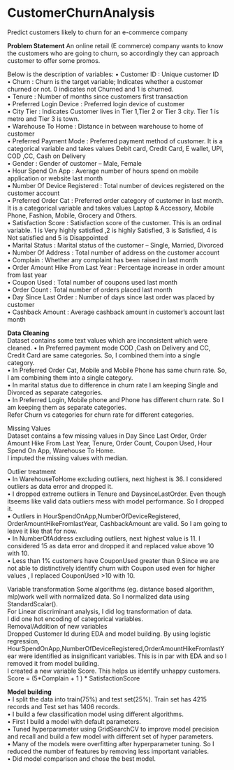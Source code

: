 # CustomerChurnAnalysis
Predict customers likely to churn for an e-commerce company<br>

<b>Problem Statement</b>
An online retail (E commerce) company wants to know the customers who are going to churn, so accordingly they can approach customer to offer some promos.

Below is the description of variables:
•	Customer ID  : Unique customer ID<br>
•	Churn : Churn is the target variable; Indicates whether a customer churned or not. 0 indicates not Churned and 1 is churned.<br>
•	Tenure : Number of months since customers first transaction<br>
•	Preferred Login Device : Preferred login device of customer<br>
•	City Tier : Indicates Customer lives in Tier 1,Tier 2 or Tier 3 city. Tier 1 is metro and Tier 3 is town.<br>
•	Warehouse To Home : Distance in between warehouse to home of customer<br>
•	Preferred Payment Mode : Preferred payment method of customer. It is a categorical variable and takes values Debit card, Credit Card, E wallet, UPI, COD ,CC, Cash on Delivery<br>
•	Gender : Gender of customer – Male, Female<br>
•	Hour Spend On App : Average number of hours spend on mobile application or website last month<br>
•	Number Of Device Registered : Total number of devices  registered on the customer account<br>
•	Preferred Order Cat : Preferred order category of customer in last month. It is a categorical variable and takes values Laptop & Accessory, Mobile Phone, Fashion, Mobile, Grocery and Others.<br>
•	Satisfaction Score : Satisfaction score of the customer. This is an ordinal variable. 1 is Very highly satisfied ,2 is highly Satisfied, 3 is Satisfied, 4 is Not satisfied and 5 is Disappointed<br>
•	Marital Status : Marital status of the customer – Single, Married, Divorced<br>
•	Number Of Address : Total number of address on the customer account<br>
•	Complain : Whether any complaint has been raised in last month<br>
•	Order Amount Hike From Last Year : Percentage increase in order amount from last year<br>
•	Coupon Used : Total number of coupons  used  last month<br>
•	Order Count : Total number of orders placed last month<br>
•	Day Since Last Order : Number of days since last order was placed by customer<br>
•	Cashback Amount : Average cashback amount in customer’s account last month<br>


<b>Data Cleaning</b><br>
Dataset contains some text values which are inconsistent which were cleaned.
•	In Preferred payment mode COD ,Cash on Delivery and CC, Credit Card are same categories. So, I combined them into  a single category.<br>
•	In Preferred Order Cat, Mobile and Mobile Phone  has same churn rate. So, I am combining them into a single category.<br>
•	In marital status due to difference in churn rate I am keeping Single and Divorced as separate categories.<br>
•	In Preferred Login, Mobile phone and Phone has different churn rate. So I am keeping them as separate categories.<br>
Refer Churn vs categories for churn rate for different categories.<br>

Missing Values<br>
Dataset contains a few missing values in Day Since Last Order, Order Amount Hike From Last Year, Tenure, Order Count, Coupon Used, Hour Spend On App, Warehouse To Home.<br>
I imputed the missing values with median. 

Outlier treatment<br>
•	In WarehouseToHome  excluding outliers, next highest is 36. I considered outliers as data error and dropped it.<br>
•	I dropped extreme outliers in Tenure and DaysinceLastOrder. Even though itseems like valid data outliers mess with model performance. So I dropped it.<br>
•	Outliers in HourSpendOnApp,NumberOfDeviceRegistered, OrderAmountHikeFromlastYear,   CashbackAmount  are valid. So I am going to leave it like that for now.<br>
•	In NumberOfAddress excluding outliers, next highest value is 11. I considered 15 as data error and dropped it and replaced value above 10 with 10.<br>
•	Less than 1% customers have CouponUsed greater than 9.Since we are not able to distinctively identify churn with Coupon used even for higher values , I replaced CouponUsed >10 with 10.<br>

Variable transformation
Some algorithms (eg. distance based algorithm, mlp)work well with normalized data. So I normalized data using StandardScalar().<br>
For Linear discriminant analysis, I did log transformation of data.<br>
I did one hot encoding of categorical variables.<br>
Removal/Addition of new variables<br>
Dropped Customer Id during EDA and model building.
By using logistic regression, HourSpendOnApp,NumberOfDeviceRegistered,OrderAmountHikeFromlastYear were identified as insignificant variables. This is in par with EDA and so I  removed it from model building.<br>
I created a new variable Score. This helps us identify unhappy customers.<br>
Score = (5*Complain +  1 ) * SatisfactionScore<br>

<b>Model building</b><br>
•	I split the data into train(75%) and test set(25%). Train set has 4215 records and Test set has 1406 records.<br>
•	I build a few classification model using different algorithms. <br>
•	First I build a model with default parameters. <br>
•	Tuned hyperparameter using GridSearchCV to improve model precision and recall and build a few model with different set of hyper parameters. <br>
•	Many of the models were overfitting after hyperparameter tuning. So I reduced the number of features by removing less important variables.<br>
•	Did model comparison and chose the best model.<br>
